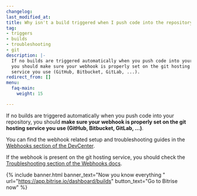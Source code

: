 ```yaml
---
changelog:
last_modified_at:
title: Why isn't a build triggered when I push code into the repository?
tag:
- triggers
- builds
- troubleshooting
- git
description: |-
  If no builds are triggered automatically when you push code into your repository,
  you should make sure your webhook is properly set on the git hosting
  service you use (GitHub, Bitbucket, GitLab, ...).
redirect_from: []
menu:
  faq-main:
    weight: 15

---
```

If no builds are triggered automatically when you push code into your repository, you should **make sure your webhook is properly set on the git hosting service you use (GitHub, Bitbucket, GitLab, ...)**.

You can find the webhook related setup and troubleshooting guides in the [Webhooks section of the DevCenter](/webhooks/).

If the webhook is present on the git hosting service, you should check the [Troubleshooting section of the Webhooks docs](/webhooks/troubleshooting).

{% include banner.html banner_text="Now you know everything " url="https://app.bitrise.io/dashboard/builds" button_text="Go to Bitrise now" %}